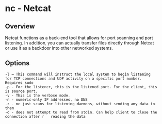 # nc - Netcat

## Overview

Netcat functions as a back-end tool that allows for port scanning and port listening. In addition, you can actually transfer files directly through Netcat or use it as a backdoor into other networked systems.

## Options

	-l – This command will instruct the local system to begin listening for TCP connections and UDP activity on a specific port number. Requires sudo
	-p - For the listener, this is the listened port. For the client, this is source port.
	-v - This is the verbose mode.
	-n - numeric-only IP addresses, no DNS
	-z - nc just scans for listening daemons, without sending any data to them
	-d - does not attempt to read from stdin. Can help client to close the connection after r	reading the data
